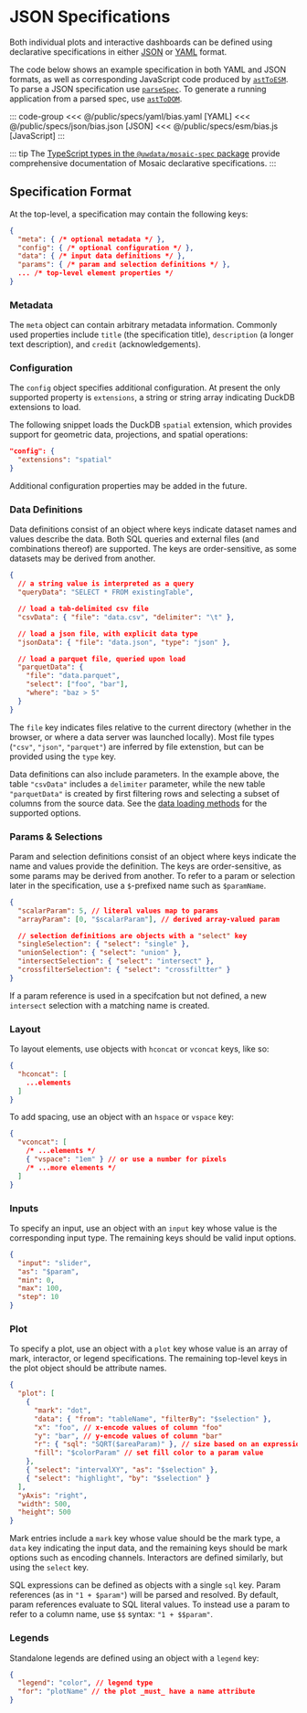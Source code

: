 # JSON Specifications

Both individual plots and interactive dashboards can be defined using declarative specifications in either [JSON](https://en.wikipedia.org/wiki/JSON) or [YAML](https://en.wikipedia.org/wiki/YAML) format.

The code below shows an example specification in both YAML and JSON formats, as well as corresponding JavaScript code produced by [`astToESM`](parser-generators#asttoesm).
To parse a JSON specification use [`parseSpec`](parser-generators##parsespec).
To generate a running application from a parsed spec, use [`astToDOM`](parser-generators#asttodom).

::: code-group
<<< @/public/specs/yaml/bias.yaml [YAML]
<<< @/public/specs/json/bias.json [JSON]
<<< @/public/specs/esm/bias.js [JavaScript]
:::

::: tip
The [TypeScript types in the `@uwdata/mosaic-spec` package](https://github.com/uwdata/mosaic/tree/main/packages/vgplot/spec/src/spec) provide comprehensive documentation of Mosaic declarative specifications.
:::

## Specification Format

At the top-level, a specification may contain the following keys:

``` json
{
  "meta": { /* optional metadata */ },
  "config": { /* optional configuration */ },
  "data": { /* input data definitions */ },
  "params": { /* param and selection definitions */ },
  ... /* top-level element properties */
}
```

### Metadata

The `meta` object can contain arbitrary metadata information. Commonly used properties include `title` (the specification title), `description` (a longer text description), and `credit` (acknowledgements).

### Configuration

The `config` object specifies additional configuration. At present the only supported property is `extensions`, a string or string array indicating DuckDB extensions to load.

The following snippet loads the DuckDB `spatial` extension, which provides support for geometric data, projections, and spatial operations:

```json
"config": {
  "extensions": "spatial"
}
```

Additional configuration properties may be added in the future.

### Data Definitions

Data definitions consist of an object where keys indicate dataset names and values describe the data.
Both SQL queries and external files (and combinations thereof) are supported.
The keys are order-sensitive, as some datasets may be derived from another.

``` json
{
  // a string value is interpreted as a query
  "queryData": "SELECT * FROM existingTable",

  // load a tab-delimited csv file
  "csvData": { "file": "data.csv", "delimiter": "\t" },

  // load a json file, with explicit data type
  "jsonData": { "file": "data.json", "type": "json" },

  // load a parquet file, queried upon load
  "parquetData": {
    "file": "data.parquet",
    "select": ["foo", "bar"],
    "where": "baz > 5"
  }
}
```

The `file` key indicates files relative to the current directory (whether in the browser, or where a data server was launched locally).
Most file types (`"csv"`, `"json"`, `"parquet"`) are inferred by file extenstion, but can be provided using the `type` key.

Data definitions can also include parameters.
In the example above, the table `"csvData"` includes a `delimiter` parameter, while the new table `"parquetData"` is created by first filtering rows and selecting a subset of columns from the source data.
See the [data loading methods](../sql/data-loading) for the supported options.

### Params & Selections

Param and selection definitions consist of an object where keys indicate the name and values provide the definition.
The keys are order-sensitive, as some params may be derived from another.
To refer to a param or selection later in the specification, use a `$`-prefixed name such as `$paramName`.

``` json
{
  "scalarParam": 5, // literal values map to params
  "arrayParam": [0, "$scalarParam"], // derived array-valued param

  // selection definitions are objects with a "select" key
  "singleSelection": { "select": "single" },
  "unionSelection": { "select": "union" },
  "intersectSelection": { "select": "intersect" },
  "crossfilterSelection": { "select": "crossfiltter" }
}
```

If a param reference is used in a specifcation but not defined, a new `intersect` selection with a matching name is created.

### Layout

To layout elements, use objects with `hconcat` or `vconcat` keys, like so:

``` json
{
  "hconcat": [
    ...elements
  ]
}
```

To add spacing, use an object with an `hspace` or `vspace` key:

``` json
{
  "vconcat": [
    /* ...elements */
    { "vspace": "1em" } // or use a number for pixels
    /* ...more elements */
  ]
}
```

### Inputs

To specify an input, use an object with an `input` key whose value is the corresponding input type.
The remaining keys should be valid input options.

``` json
{
  "input": "slider",
  "as": "$param",
  "min": 0,
  "max": 100,
  "step": 10
}
```

### Plot

To specify a plot, use an object with a `plot` key whose value is an array of mark, interactor, or legend specifications.
The remaining top-level keys in the plot object should be attribute names.

``` json
{
  "plot": [
    {
      "mark": "dot",
      "data": { "from": "tableName", "filterBy": "$selection" },
      "x": "foo", // x-encode values of column "foo"
      "y": "bar", // y-encode values of column "bar"
      "r": { "sql": "SQRT($areaParam)" }, // size based on an expression
      "fill": "$colorParam" // set fill color to a param value
    },
    { "select": "intervalXY", "as": "$selection" },
    { "select": "highlight", "by": "$selection" }
  ],
  "yAxis": "right",
  "width": 500,
  "height": 500
}
```

Mark entries include a `mark` key whose value should be the mark type, a `data` key indicating the input data, and the remaining keys should be mark options such as encoding channels.
Interactors are defined similarly, but using the `select` key.

SQL expressions can be defined as objects with a single `sql` key.
Param references (as in `"1 + $param"`) will be parsed and resolved.
By default, param references evaluate to SQL literal values.
To instead use a param to refer to a column name, use `$$` syntax: `"1 + $$param"`.

### Legends

Standalone legends are defined using an object with a `legend` key:

``` json
{
  "legend": "color", // legend type
  "for": "plotName" // the plot _must_ have a name attribute
}
```
